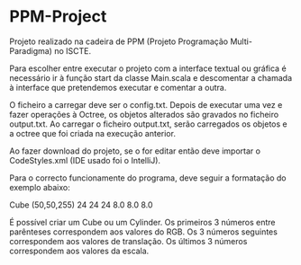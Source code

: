# PPM-Project

Projeto realizado na cadeira de PPM (Projeto Programação Multi-Paradigma) no ISCTE.

Para escolher entre executar o projeto com a interface textual ou gráfica é necessário ir à função start da classe Main.scala e descomentar a chamada à interface que pretendemos executar e comentar a outra.

O ficheiro a carregar deve ser o config.txt. Depois de executar uma vez e fazer operações à Octree, os objetos alterados são gravados no ficheiro output.txt. Ao carregar o ficheiro output.txt, serão carregados os objetos e a octree que foi criada na execução anterior.

Ao fazer download do projeto, se o for editar então deve importar o CodeStyles.xml (IDE usado foi o IntelliJ).

Para o correcto funcionamente do programa, deve seguir a formatação do exemplo abaixo:

Cube (50,50,255) 24 24 24 8.0 8.0 8.0

É possível criar um Cube ou um Cylinder.
Os primeiros 3 números entre parênteses correspondem aos valores do RGB.
Os 3 números seguintes correspondem aos valores de translação.
Os últimos 3 números correspondem aos valores da escala.